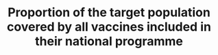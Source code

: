 ---
data_non_statistical: true
goal_meta_link: http://unstats.un.org/sdgs/files/metadata-compilation/Metadata-Goal-3.pdf
goal_meta_link_page: 37
graph: null
graph_status_notes: unk
graph_title: Proportion of the target population covered by all vaccines included
  in their national programme
graph_type: null
graph_type_description: null
has_metadata: true
indicator: 3.b.1
indicator_definition: Percentage of health facilities with essential medicines and
  life_saving commodities
indicator_name: Proportion of the target population covered by all vaccines included
  in their national programme
indicator_sort_order: 03.0b.01
indicator_variable: null
layout: indicator
method_of_computation: Number of facilities with essential medicines in stock / Total
  number of health facilities Method of measurement Stock out data may also refer
  to specific time period (1 month, 3 months). Data on the availability of a specific
  list of medicines are collected from a survey of a sample of facilities. Availability
  is reported as the percentage of medicine outlets where a particular medicine was
  found on the day of the survey. Health facility reports may also include stockouts
  indicators but require regular independent verification.
permalink: /3-b-1/
published: true
reporting_status: notstarted
sdg_goal: 3
source_active_1: true
source_notes_1: null
source_title_1: null
target: Support the research and development of vaccines and medicines for the communicable
  and non-communicable diseases that primarily affect developing countries, provide
  access to affordable essential medicines and vaccines, in accordance with the Doha
  Declaration on the TRIPS Agreement and Public Health, which affirms the right of
  developing countries to use to the full the provisions in the Agreement on TradeRelated
  Aspects of Intellectual Property Rights regarding flexibilities to protect public
  health, and, in particular, provide access to medicines for all.
target_id: 3.b
title: Proportion of the target population covered by all vaccines included in their
  national programme
un_custodial_agency: WHO, UNICEF
un_designated_tier: '3'
variable_description: null
variable_notes: null
---